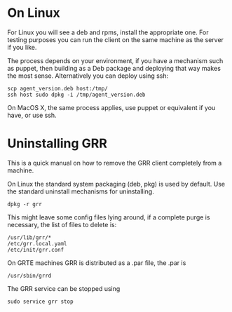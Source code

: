 # On Linux

For Linux you will see a deb and rpms, install the appropriate one.
For testing purposes you can run the client on the same machine as
the server if you like.

The process depends on your environment, if you have a
mechanism such as puppet, then building as a Deb package and deploying
that way makes the most sense. Alternatively you can deploy using ssh:

    scp agent_version.deb host:/tmp/
    ssh host sudo dpkg -i /tmp/agent_version.deb

On MacOS X, the same process applies, use puppet or equivalent if you
have, or use ssh.

# Uninstalling GRR

This is a quick manual on how to remove the GRR client completely from a machine.

On Linux the standard system packaging (deb, pkg) is used by default.
Use the standard uninstall mechanisms for uninstalling.

    dpkg -r grr

This might leave some config files lying around, if a complete purge is necessary, the list of files to delete is:

    /usr/lib/grr/*
    /etc/grr.local.yaml
    /etc/init/grr.conf

On GRTE machines GRR is distributed as a .par file, the .par is

    /usr/sbin/grrd

The GRR service can be stopped using

    sudo service grr stop